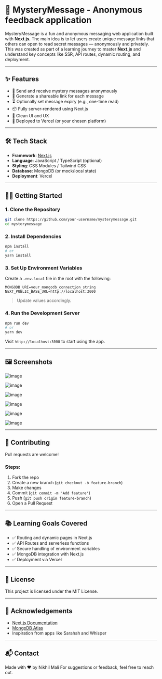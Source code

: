 # 📩 MysteryMessage - Anonymous feedback application

MysteryMessage is a fun and anonymous messaging web application built with **Next.js**. The main idea is to let users create unique message links that others can open to read secret messages — anonymously and privately. This was created as part of a learning journey to master **Next.js** and understand key concepts like SSR, API routes, dynamic routing, and deployment.

---

## ✨ Features

- 🔐 Send and receive mystery messages anonymously  
- 🔗 Generate a shareable link for each message  
- ⏳ Optionally set message expiry (e.g., one-time read)  
- 📦 Fully server-rendered using Next.js  
- 📄 Clean UI and UX  
- 🚀 Deployed to Vercel (or your chosen platform)  

---

## 🛠 Tech Stack

- **Framework**: [Next.js](https://nextjs.org/)  
- **Language**: JavaScript / TypeScript (optional)  
- **Styling**: CSS Modules / Tailwind CSS  
- **Database**: MongoDB (or mock/local state)  
- **Deployment**: Vercel  

---

## 🧑‍💻 Getting Started

### 1. Clone the Repository

```bash
git clone https://github.com/your-username/mysterymessage.git
cd mysterymessage
```

### 2. Install Dependencies

```bash
npm install
# or
yarn install
```

### 3. Set Up Environment Variables

Create a `.env.local` file in the root with the following:

```env
MONGODB_URI=your_mongodb_connection_string
NEXT_PUBLIC_BASE_URL=http://localhost:3000
```

> Update values accordingly.

### 4. Run the Development Server

```bash
npm run dev
# or
yarn dev
```

Visit `http://localhost:3000` to start using the app.

---

## 🖼 Screenshots

![image](https://github.com/user-attachments/assets/f5332c46-54f6-4d13-ba56-be9202052133)

![image](https://github.com/user-attachments/assets/85041113-4e93-4e44-9f06-2a5627c4f154)


![image](https://github.com/user-attachments/assets/0337082c-29ca-4f81-a6c8-46a7946d5103)

![image](https://github.com/user-attachments/assets/294e2908-c527-42c4-baea-fdf741cf5d41)

![image](https://github.com/user-attachments/assets/c646e46d-afeb-438e-b619-25f30194c9f3)

![image](https://github.com/user-attachments/assets/70cf7447-6c28-4f7f-b8d5-ab19762dde0e)


---

## 🤝 Contributing

Pull requests are welcome!

### Steps:

1. Fork the repo  
2. Create a new branch (`git checkout -b feature-branch`)  
3. Make changes  
4. Commit (`git commit -m 'Add feature'`)  
5. Push (`git push origin feature-branch`)  
6. Open a Pull Request  

---

## 📚 Learning Goals Covered

- ✅ Routing and dynamic pages in Next.js  
- ✅ API Routes and serverless functions  
- ✅ Secure handling of environment variables  
- ✅ MongoDB integration with Next.js  
- ✅ Deployment via Vercel  

---

## 📄 License

This project is licensed under the MIT License.

---

## 🙌 Acknowledgements

- [Next.js Documentation](https://nextjs.org/docs)  
- [MongoDB Atlas](https://www.mongodb.com/cloud/atlas)  
- Inspiration from apps like Sarahah and Whisper  

---

## 📬 Contact

Made with ❤️ by Nikhil Mali 
For suggestions or feedback, feel free to reach out.
